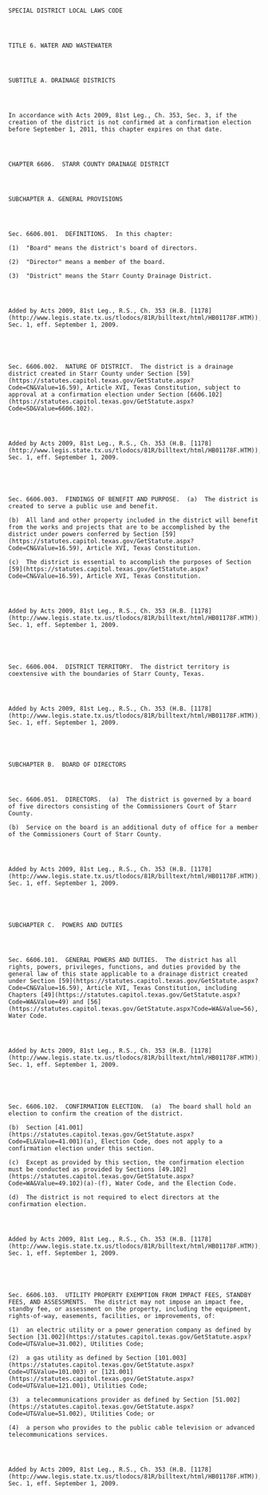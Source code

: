 ﻿
    
    
    	
    					
    
    
    SPECIAL DISTRICT LOCAL LAWS CODE
    
      
    
    
    TITLE 6. WATER AND WASTEWATER
    
      
    
    
    SUBTITLE A. DRAINAGE DISTRICTS
    
      
    
    
    In accordance with Acts 2009, 81st Leg., Ch. 353, Sec. 3, if the creation of the district is not confirmed at a confirmation election before September 1, 2011, this chapter expires on that date.  
    
      
    
    
    CHAPTER 6606.  STARR COUNTY DRAINAGE DISTRICT
    
      
    
    
    SUBCHAPTER A. GENERAL PROVISIONS
    
      
    
    
    Sec. 6606.001.  DEFINITIONS.  In this chapter:
    
    (1)  "Board" means the district's board of directors.
    
    (2)  "Director" means a member of the board.
    
    (3)  "District" means the Starr County Drainage District.
    
    
    
    
    Added by Acts 2009, 81st Leg., R.S., Ch. 353 (H.B. [1178](http://www.legis.state.tx.us/tlodocs/81R/billtext/html/HB01178F.HTM)), Sec. 1, eff. September 1, 2009.
    
    
    
    
    
    Sec. 6606.002.  NATURE OF DISTRICT.  The district is a drainage district created in Starr County under Section [59](https://statutes.capitol.texas.gov/GetStatute.aspx?Code=CN&Value=16.59), Article XVI, Texas Constitution, subject to approval at a confirmation election under Section [6606.102](https://statutes.capitol.texas.gov/GetStatute.aspx?Code=SD&Value=6606.102).
    
    
    
    
    Added by Acts 2009, 81st Leg., R.S., Ch. 353 (H.B. [1178](http://www.legis.state.tx.us/tlodocs/81R/billtext/html/HB01178F.HTM)), Sec. 1, eff. September 1, 2009.
    
    
    
    
    
    Sec. 6606.003.  FINDINGS OF BENEFIT AND PURPOSE.  (a)  The district is created to serve a public use and benefit.
    
    (b)  All land and other property included in the district will benefit from the works and projects that are to be accomplished by the district under powers conferred by Section [59](https://statutes.capitol.texas.gov/GetStatute.aspx?Code=CN&Value=16.59), Article XVI, Texas Constitution.
    
    (c)  The district is essential to accomplish the purposes of Section [59](https://statutes.capitol.texas.gov/GetStatute.aspx?Code=CN&Value=16.59), Article XVI, Texas Constitution.
    
    
    
    
    Added by Acts 2009, 81st Leg., R.S., Ch. 353 (H.B. [1178](http://www.legis.state.tx.us/tlodocs/81R/billtext/html/HB01178F.HTM)), Sec. 1, eff. September 1, 2009.
    
    
    
    
    
    Sec. 6606.004.  DISTRICT TERRITORY.  The district territory is coextensive with the boundaries of Starr County, Texas.
    
    
    
    
    Added by Acts 2009, 81st Leg., R.S., Ch. 353 (H.B. [1178](http://www.legis.state.tx.us/tlodocs/81R/billtext/html/HB01178F.HTM)), Sec. 1, eff. September 1, 2009.
    
    
    
    
    
    SUBCHAPTER B.  BOARD OF DIRECTORS
    
      
    
    
    Sec. 6606.051.  DIRECTORS.  (a)  The district is governed by a board of five directors consisting of the Commissioners Court of Starr County.
    
    (b)  Service on the board is an additional duty of office for a member of the Commissioners Court of Starr County.
    
    
    
    
    Added by Acts 2009, 81st Leg., R.S., Ch. 353 (H.B. [1178](http://www.legis.state.tx.us/tlodocs/81R/billtext/html/HB01178F.HTM)), Sec. 1, eff. September 1, 2009.
    
    
    
    
    
    SUBCHAPTER C.  POWERS AND DUTIES
    
      
    
    
    Sec. 6606.101.  GENERAL POWERS AND DUTIES.  The district has all rights, powers, privileges, functions, and duties provided by the general law of this state applicable to a drainage district created under Section [59](https://statutes.capitol.texas.gov/GetStatute.aspx?Code=CN&Value=16.59), Article XVI, Texas Constitution, including Chapters [49](https://statutes.capitol.texas.gov/GetStatute.aspx?Code=WA&Value=49) and [56](https://statutes.capitol.texas.gov/GetStatute.aspx?Code=WA&Value=56), Water Code.
    
    
    
    
    Added by Acts 2009, 81st Leg., R.S., Ch. 353 (H.B. [1178](http://www.legis.state.tx.us/tlodocs/81R/billtext/html/HB01178F.HTM)), Sec. 1, eff. September 1, 2009.
    
    
    
    
    
    Sec. 6606.102.  CONFIRMATION ELECTION.  (a)  The board shall hold an election to confirm the creation of the district.
    
    (b)  Section [41.001](https://statutes.capitol.texas.gov/GetStatute.aspx?Code=EL&Value=41.001)(a), Election Code, does not apply to a confirmation election under this section.
    
    (c)  Except as provided by this section, the confirmation election must be conducted as provided by Sections [49.102](https://statutes.capitol.texas.gov/GetStatute.aspx?Code=WA&Value=49.102)(a)-(f), Water Code, and the Election Code.
    
    (d)  The district is not required to elect directors at the confirmation election.
    
    
    
    
    Added by Acts 2009, 81st Leg., R.S., Ch. 353 (H.B. [1178](http://www.legis.state.tx.us/tlodocs/81R/billtext/html/HB01178F.HTM)), Sec. 1, eff. September 1, 2009.
    
    
    
    
    
    Sec. 6606.103.  UTILITY PROPERTY EXEMPTION FROM IMPACT FEES, STANDBY FEES, AND ASSESSMENTS.  The district may not impose an impact fee, standby fee, or assessment on the property, including the equipment, rights-of-way, easements, facilities, or improvements, of:
    
    (1)  an electric utility or a power generation company as defined by Section [31.002](https://statutes.capitol.texas.gov/GetStatute.aspx?Code=UT&Value=31.002), Utilities Code;
    
    (2)  a gas utility as defined by Section [101.003](https://statutes.capitol.texas.gov/GetStatute.aspx?Code=UT&Value=101.003) or [121.001](https://statutes.capitol.texas.gov/GetStatute.aspx?Code=UT&Value=121.001), Utilities Code;
    
    (3)  a telecommunications provider as defined by Section [51.002](https://statutes.capitol.texas.gov/GetStatute.aspx?Code=UT&Value=51.002), Utilities Code; or
    
    (4)  a person who provides to the public cable television or advanced telecommunications services.
    
    
    
    
    Added by Acts 2009, 81st Leg., R.S., Ch. 353 (H.B. [1178](http://www.legis.state.tx.us/tlodocs/81R/billtext/html/HB01178F.HTM)), Sec. 1, eff. September 1, 2009.
    
    
    
    
    				
